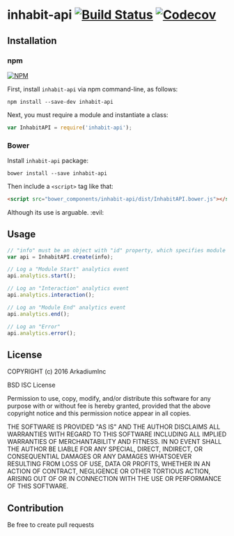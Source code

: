 inhabit-api [![Build Status](https://travis-ci.org/ArkadiumInc/node-inhabit-api.svg?branch=master)](https://travis-ci.org/ArkadiumInc/node-inhabit-api) [![Codecov](https://img.shields.io/codecov/c/github/ArkadiumInc/node-inhabit-api.svg?maxAge=2592000)](https://codecov.io/gh/ArkadiumInc/node-inhabit-api)
===========

## Installation
### npm
[![NPM](https://nodei.co/npm/inhabit-api.png)](https://nodei.co/npm/inhabit-api/)

First, install `inhabit-api` via npm command-line, as follows:
```
npm install --save-dev inhabit-api
```
Next, you must require a module and instantiate a class:
```javascript
var InhabitAPI = require('inhabit-api');
```
### Bower
Install `inhabit-api` package:
```
bower install --save inhabit-api
```
Then include a `<script>` tag like that:
```html
<script src="bower_components/inhabit-api/dist/InhabitAPI.bower.js"></script>
```
Although its use is arguable. :evil:

## Usage
```javascript
// "info" must be an object with "id" property, which specifies module ID
var api = InhabitAPI.create(info);

// Log a "Module Start" analytics event
api.analytics.start();

// Log an "Interaction" analytics event
api.analytics.interaction();

// Log an "Module End" analytics event
api.analytics.end();

// Log an "Error"
api.analytics.error();
```

## License
COPYRIGHT (c) 2016 ArkadiumInc

BSD ISC License

Permission to use, copy, modify, and/or distribute this software for any
purpose with or without fee is hereby granted, provided that the above
copyright notice and this permission notice appear in all copies.

THE SOFTWARE IS PROVIDED "AS IS" AND THE AUTHOR DISCLAIMS ALL WARRANTIES
WITH REGARD TO THIS SOFTWARE INCLUDING ALL IMPLIED WARRANTIES OF
MERCHANTABILITY AND FITNESS. IN NO EVENT SHALL THE AUTHOR BE LIABLE FOR
ANY SPECIAL, DIRECT, INDIRECT, OR CONSEQUENTIAL DAMAGES OR ANY DAMAGES
WHATSOEVER RESULTING FROM LOSS OF USE, DATA OR PROFITS, WHETHER IN AN
ACTION OF CONTRACT, NEGLIGENCE OR OTHER TORTIOUS ACTION, ARISING OUT OF
OR IN CONNECTION WITH THE USE OR PERFORMANCE OF THIS SOFTWARE.

## Contribution
Be free to create pull requests
